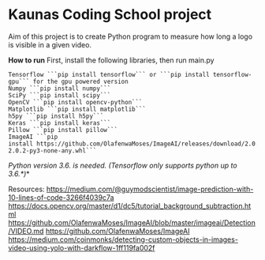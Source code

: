 # Kaunas Coding School project

Aim of this project is to create Python program to measure how long a logo is visible in a given video.


**How to run**
	First, install the following libraries, then run main.py

	Tensorflow ```pip install tensorflow``` or ```pip install tensorflow-gpu``` for the gpu powered version
	Numpy ```pip install numpy```
	SciPy ```pip install scipy```
	OpenCV ```pip install opencv-python```
	Matplotlib ```pip install matplotlib```
	h5py ```pip install h5py```
	Keras ```pip install keras```
	Pillow ```pip install pillow```
	ImageAI ```pip install https://github.com/OlafenwaMoses/ImageAI/releases/download/2.0.2/imageai-2.0.2-py3-none-any.whl```


**Python version 3.6.* is needed. (Tensorflow only supports python up to 3.6.*)**	

Resources: 
https://medium.com/@guymodscientist/image-prediction-with-10-lines-of-code-3266f4039c7a
https://docs.opencv.org/master/d1/dc5/tutorial_background_subtraction.html
https://github.com/OlafenwaMoses/ImageAI/blob/master/imageai/Detection/VIDEO.md
https://github.com/OlafenwaMoses/ImageAI
https://medium.com/coinmonks/detecting-custom-objects-in-images-video-using-yolo-with-darkflow-1ff119fa002f
